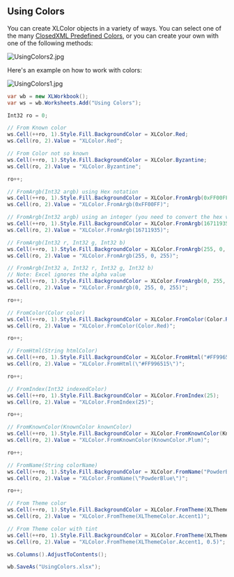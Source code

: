 ## Using Colors

You can create XLColor objects in a variety of ways. You can select one of the many [ClosedXML Predefined Colors](ClosedXML-Predefined-Colors), or you can create your own with one of the following methods:  

![UsingColors2.jpg](http://download-codeplex.sec.s-msft.com/Download?ProjectName=closedxml&DownloadId=189705 "UsingColors2.jpg")  

Here's an example on how to work with colors:  

![UsingColors1.jpg](http://download-codeplex.sec.s-msft.com/Download?ProjectName=closedxml&DownloadId=198211 "UsingColors1.jpg")  

```c#
var wb = new XLWorkbook();
var ws = wb.Worksheets.Add("Using Colors");

Int32 ro = 0;

// From Known color
ws.Cell(++ro, 1).Style.Fill.BackgroundColor = XLColor.Red;
ws.Cell(ro, 2).Value = "XLColor.Red";

// From Color not so known
ws.Cell(++ro, 1).Style.Fill.BackgroundColor = XLColor.Byzantine;
ws.Cell(ro, 2).Value = "XLColor.Byzantine";

ro++;

// FromArgb(Int32 argb) using Hex notation
ws.Cell(++ro, 1).Style.Fill.BackgroundColor = XLColor.FromArgb(0xFF00FF);
ws.Cell(ro, 2).Value = "XLColor.FromArgb(0xFF00FF)";

// FromArgb(Int32 argb) using an integer (you need to convert the hex value to an int)
ws.Cell(++ro, 1).Style.Fill.BackgroundColor = XLColor.FromArgb(16711935);
ws.Cell(ro, 2).Value = "XLColor.FromArgb(16711935)";

// FromArgb(Int32 r, Int32 g, Int32 b)
ws.Cell(++ro, 1).Style.Fill.BackgroundColor = XLColor.FromArgb(255, 0, 255);
ws.Cell(ro, 2).Value = "XLColor.FromArgb(255, 0, 255)";

// FromArgb(Int32 a, Int32 r, Int32 g, Int32 b)
// Note: Excel ignores the alpha value
ws.Cell(++ro, 1).Style.Fill.BackgroundColor = XLColor.FromArgb(0, 255, 0, 255);
ws.Cell(ro, 2).Value = "XLColor.FromArgb(0, 255, 0, 255)";

ro++;

// FromColor(Color color)
ws.Cell(++ro, 1).Style.Fill.BackgroundColor = XLColor.FromColor(Color.Red);
ws.Cell(ro, 2).Value = "XLColor.FromColor(Color.Red)";

ro++;

// FromHtml(String htmlColor)
ws.Cell(++ro, 1).Style.Fill.BackgroundColor = XLColor.FromHtml("#FF996515");
ws.Cell(ro, 2).Value = "XLColor.FromHtml(\"#FF996515\")";

ro++;

// FromIndex(Int32 indexedColor)
ws.Cell(++ro, 1).Style.Fill.BackgroundColor = XLColor.FromIndex(25);
ws.Cell(ro, 2).Value = "XLColor.FromIndex(25)";

ro++;

// FromKnownColor(KnownColor knownColor)
ws.Cell(++ro, 1).Style.Fill.BackgroundColor = XLColor.FromKnownColor(KnownColor.Plum);
ws.Cell(ro, 2).Value = "XLColor.FromKnownColor(KnownColor.Plum)";

ro++;

// FromName(String colorName)
ws.Cell(++ro, 1).Style.Fill.BackgroundColor = XLColor.FromName("PowderBlue");
ws.Cell(ro, 2).Value = "XLColor.FromName(\"PowderBlue\")";

ro++;

// From Theme color
ws.Cell(++ro, 1).Style.Fill.BackgroundColor = XLColor.FromTheme(XLThemeColor.Accent1);
ws.Cell(ro, 2).Value = "XLColor.FromTheme(XLThemeColor.Accent1)";

// From Theme color with tint
ws.Cell(++ro, 1).Style.Fill.BackgroundColor = XLColor.FromTheme(XLThemeColor.Accent1, 0.5);
ws.Cell(ro, 2).Value = "XLColor.FromTheme(XLThemeColor.Accent1, 0.5)";

ws.Columns().AdjustToContents();

wb.SaveAs("UsingColors.xlsx");
```
